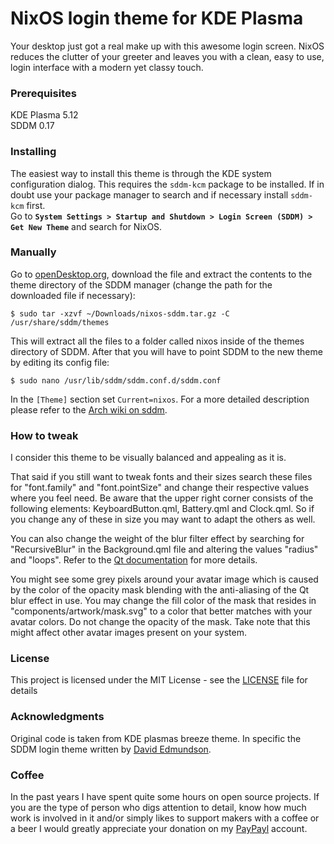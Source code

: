 # NixOS login theme for KDE Plasma

Your desktop just got a real make up with this awesome login screen. NixOS reduces the clutter of your greeter and leaves you with a clean, easy to use, login interface with a modern yet classy touch.

### Prerequisites
KDE Plasma 5.12  
SDDM 0.17

### Installing
The easiest way to install this theme is through the KDE system configuration dialog. This requires the `sddm-kcm` package to be installed. If in doubt use your package manager to search and if necessary install `sddm-kcm` first.  
Go to **`System Settings > Startup and Shutdown > Login Screen (SDDM) > Get New Theme`** and search for NixOS.

### Manually
Go to [openDesktop.org](https://www.opendesktop.org/p/1214121), download the file and extract the contents to the theme directory of the SDDM manager (change the path for the downloaded file if necessary):
```
$ sudo tar -xzvf ~/Downloads/nixos-sddm.tar.gz -C /usr/share/sddm/themes
```
This will extract all the files to a folder called nixos inside of the themes directory of SDDM. After that you will have to point SDDM to the new theme by editing its config file:
```
$ sudo nano /usr/lib/sddm/sddm.conf.d/sddm.conf
```
In the `[Theme]` section set `Current=nixos`. For a more detailed description please refer to the [Arch wiki on sddm](https://wiki.archlinux.org/index.php/SDDM).

### How to tweak
I consider this theme to be visually balanced and appealing as it is.

That said if you still want to tweak fonts and their sizes search these files for "font.family" and "font.pointSize" and change their respective values where you feel need. Be aware that the upper right corner consists of the following elements: KeyboardButton.qml, Battery.qml and Clock.qml. So if you change any of these in size you may want to adapt the others as well.

You can also change the weight of the blur filter effect by searching for "RecursiveBlur" in the Background.qml file and altering the values "radius" and "loops". Refer to the [Qt documentation](http://doc.qt.io/qt-5/qml-qtgraphicaleffects-recursiveblur.html) for more details.

You might see some grey pixels around your avatar image which is caused by the color of the opacity mask blending with the anti-aliasing of the Qt blur effect in use. You may change the fill color of the mask that resides in "components/artwork/mask.svg" to a color that better matches with your avatar colors. Do not change the opacity of the mask. Take note that this might affect other avatar images present on your system.

### License

This project is licensed under the MIT License - see the [LICENSE](LICENSE) file for details

### Acknowledgments

Original code is taken from KDE plasmas breeze theme. In specific the SDDM login theme written by [David Edmundson](davidedmundson@kde.org).

### Coffee
In the past years I have spent quite some hours on open source projects. If you are the type of person who digs attention to detail, know how much work is involved in it and/or simply likes to support makers with a coffee or a beer I would greatly appreciate your donation on my [PayPayl](https://www.paypal.me/marianarlt) account.
